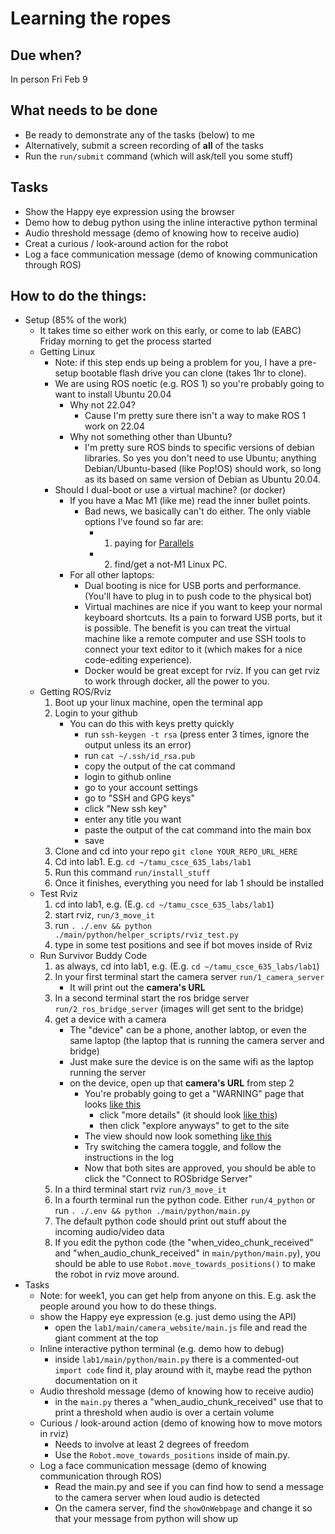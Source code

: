 # Learning the ropes

## Due when?

In person Fri Feb 9

## What needs to be done

- Be ready to demonstrate any of the tasks (below) to me
- Alternatively, submit a screen recording of **all** of the tasks
- Run the `run/submit` command (which will ask/tell you some stuff)

## Tasks

- Show the Happy eye expression using the browser
- Demo how to debug python using the inline interactive python terminal
- Audio threshold message (demo of knowing how to receive audio)
- Creat a curious / look-around action for the robot
- Log a face communication message (demo of knowing communication through ROS)

## How to do the things:

- Setup (85% of the work)
    - It takes time so either work on this early, or come to lab (EABC) Friday morning to get the process started
    - Getting Linux
        - Note: if this step ends up being a problem for you, I have a pre-setup bootable flash drive you can clone (takes 1hr to clone).
        - We are using ROS noetic (e.g. ROS 1) so you're probably going to want to install Ubuntu 20.04
            - Why not 22.04?
                - Cause I'm pretty sure there isn't a way to make ROS 1 work on 22.04
            - Why not something other than Ubuntu?
                - I'm pretty sure ROS binds to specific versions of debian libraries. So yes you don't need to use Ubuntu; anything Debian/Ubuntu-based (like Pop!OS) should work, so long as its based on same version of Debian as Ubuntu 20.04.
        - Should I dual-boot or use a virtual machine? (or docker)
            - If you have a Mac M1 (like me) read the inner bullet points.
                - Bad news, we basically can't do either. The only viable options I've found so far are:
                    - 1. paying for [Parallels](https://www.parallels.com/)
                    - 2. find/get a not-M1 Linux PC.
            - For all other laptops:
                - Dual booting is nice for USB ports and performance. (You'll have to plug in to push code to the physical bot)
                - Virtual machines are nice if you want to keep your normal keyboard shortcuts. Its a pain to forward USB ports, but it is possible. The benefit is you can treat the virtual machine like a remote computer and use SSH tools to connect your text editor to it (which makes for a nice code-editing experience).
                - Docker would be great except for rviz. If you can get rviz to work through docker, all the power to you.
    - Getting ROS/Rviz
        1. Boot up your linux machine, open the terminal app
        2. Login to your github
            - You can do this with keys pretty quickly
                - run `ssh-keygen -t rsa` (press enter 3 times, ignore the output unless its an error)
                - run `cat ~/.ssh/id_rsa.pub`
                - copy the output of the cat command
                - login to github online
                - go to your account settings
                - go to "SSH and GPG keys"
                - click "New ssh key"
                - enter any title you want
                - paste the output of the cat command into the main box
                - save
        2. Clone and cd into your repo `git clone YOUR_REPO_URL_HERE`
        3. Cd into lab1. E.g. `cd ~/tamu_csce_635_labs/lab1`
        4. Run this command `run/install_stuff`
        5. Once it finishes, everything you need for lab 1 should be installed
    - Test Rviz
        1. cd into lab1, e.g. (E.g. `cd ~/tamu_csce_635_labs/lab1`)
        2. start rviz, `run/3_move_it`
        3. run `. ./.env && python ./main/python/helper_scripts/rviz_test.py`
        4. type in some test positions and see if bot moves inside of Rviz
    - Run Survivor Buddy Code
        1. as always, cd into lab1, e.g. (E.g. `cd ~/tamu_csce_635_labs/lab1`)
        2. In your first terminal start the camera server `run/1_camera_server`
            - It will print out the **camera's URL**
        3. In a second terminal start the ros bridge server `run/2_ros_bridge_server` (images will get sent to the bridge)
        4. get a device with a camera
            - The "device" can be a phone, another labtop, or even the same laptop (the laptop that is running the camera server and bridge)
            - Just make sure the device is on the same wifi as the laptop running the server
            - on the device, open up that **camera's URL** from step 2
                - You're probably going to get a "WARNING" page that looks [like this](https://github.com/jeff-hykin/survivor_buddy/blob/master/documentation/first_error.jpg)
                    - click "more details" (it should look [like this](https://github.com/jeff-hykin/survivor_buddy/blob/master/documentation/first_error_bypass.jpg))
                    - then click "explore anyways" to get to the site
                - The view should now look something [like this](https://github.com/jeff-hykin/survivor_buddy/blob/master/documentation/intial_screen.png)
                - Try switching the camera toggle, and follow the instructions in the log
                - Now that both sites are approved, you should be able to click the "Connect to ROSbridge Server"
        5. In a third terminal start rviz `run/3_move_it`
        6. In a fourth terminal run the python code. Either `run/4_python` or run `. ./.env && python ./main/python/main.py`
        7. The default python code should print out stuff about the incoming audio/video data
        8. If you edit the python code (the "when_video_chunk_received" and "when_audio_chunk_received" in `main/python/main.py`), you should be able to use `Robot.move_towards_positions()` to make the robot in rviz move around.
- Tasks
    - Note: for week1, you can get help from anyone on this. E.g. ask the people around you how to do these things.
    - show the Happy eye expression (e.g. just demo using the API) 
        - open the `lab1/main/camera_website/main.js` file and read the giant comment at the top
    - Inline interactive python terminal (e.g. demo how to debug)
        - inside `lab1/main/python/main.py` there is a commented-out `import code` find it, play around with it, maybe read the python documentation on it
    - Audio threshold message (demo of knowing how to receive audio)
        - in the `main.py` theres a "when_audio_chunk_received" use that to print a threshold when audio is over a certain volume
    - Curious / look-around action (demo of knowing how to move motors in rviz)
        - Needs to involve at least 2 degrees of freedom
        - Use the `Robot.move_towards_positions` inside of main.py. 
    - Log a face communication message (demo of knowing communication through ROS)
        - Read the main.py and see if you can find how to send a message to the camera server when loud audio is detected
        - On the camera server, find the `showOnWebpage` and change it so that your message from python will show up 